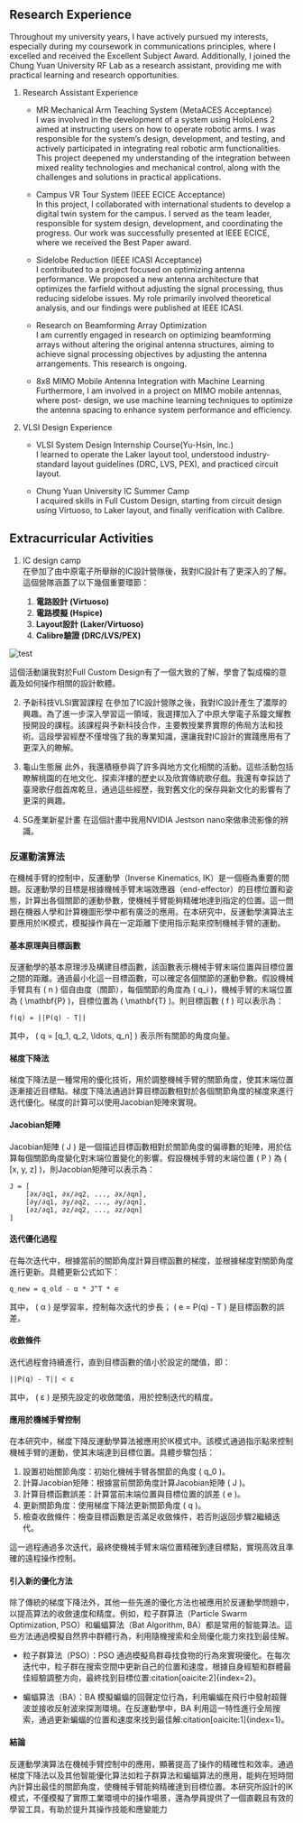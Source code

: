 ## Research Experience 

Throughout my university years, I have actively pursued my interests, especially during my coursework in communications principles, where I excelled and received the Excellent Subject Award. Additionally, I joined the Chung Yuan University RF Lab as a research assistant, providing me with practical learning and research opportunities.

1. Research Assistant Experience
    - MR Mechanical Arm Teaching System (MetaACES Acceptance)  
    I was involved in the development of a system using HoloLens 2 aimed at instructing users on how to operate robotic
    arms. I was responsible for the system’s design, development, and testing, and actively participated in integrating real robotic arm functionalities. This project deepened my understanding of the integration between mixed reality technologies and mechanical control, along with the challenges and solutions in practical applications.

    - Campus VR Tour System (IEEE ECICE Acceptance)  
    In this project, I collaborated with international students to develop a digital twin system for the campus. I served as the team leader, responsible for system design, development, and coordinating the progress. Our work was successfully presented at IEEE ECICE, where we received the Best Paper award.

    - Sidelobe Reduction (IEEE ICASI Acceptance)  
    I contributed to a project focused on optimizing antenna performance. We proposed a new antenna architecture that optimizes the farfield without adjusting the signal processing, thus reducing sidelobe issues. My role primarily involved theoretical analysis, and our findings were published at IEEE ICASI.

    - Research on Beamforming Array Optimization  
    I am currently engaged in research on optimizing beamforming arrays without altering the original antenna structures, aiming to achieve signal processing objectives by adjusting the antenna arrangements. This research is ongoing.

    - 8x8 MIMO Mobile Antenna Integration with Machine Learning  
    Furthermore, I am involved in a project on MIMO mobile antennas, where post- design, we use machine learning techniques to optimize the antenna spacing to enhance system performance and efficiency.

2. VLSI Design Experience
    - VLSI System Design Internship Course(Yu-Hsin, Inc.)  
    I learned to operate the Laker layout tool, understood industry-standard layout guidelines (DRC, LVS, PEX), and practiced circuit layout.

    - Chung Yuan University IC Summer Camp  
    I acquired skills in Full Custom Design, starting from circuit design using Virtuoso, to Laker layout, and finally verification with Calibre.


## Extracurricular Activities

1. IC design camp  
    在參加了由中原電子所舉辦的IC設計營隊後，我對IC設計有了更深入的了解。這個營隊涵蓋了以下幾個重要環節：

    1. **電路設計 (Virtuoso)**
    2. **電路模擬 (Hspice)**
    3. **Layout設計 (Laker/Virtuoso)**
    4. **Calibre驗證 (DRC/LVS/PEX)**

![test](images/IC_design.png)

這個活動讓我對於Full Custom Design有了一個大致的了解，學會了製成檔的意義及如何操作相關的設計軟體。  

2. 予新科技VLSI實習課程
    在參加了IC設計營隊之後，我對IC設計產生了濃厚的興趣。為了進一步深入學習這一領域，我選擇加入了中原大學電子系鐘文耀教授開設的課程。該課程與予新科技合作，主要教授業界實際的佈局方法和技術。這段學習經歷不僅增強了我的專業知識，還讓我對IC設計的實踐應用有了更深入的瞭解。  

3. 龜山生態展
    此外，我還積極參與了許多與地方文化相關的活動。這些活動包括瞭解桃園的在地文化、探索洋樓的歷史以及欣賞傳統歌仔戲。我還有幸採訪了臺灣歌仔戲首席乾旦，通過這些經歷，我對舊文化的保存與新文化的影響有了更深的興趣。

4. 5G產業新星計畫
    在這個計畫中我用NVIDIA  Jestson nano來做串流影像的辨識。








### 反運動演算法

在機械手臂的控制中，反運動學（Inverse Kinematics, IK）是一個極為重要的問題。反運動學的目標是根據機械手臂末端效應器（end-effector）的目標位置和姿態，計算出各個關節的運動參數，使機械手臂能夠精確地達到指定的位置。這一問題在機器人學和計算機圖形學中都有廣泛的應用。在本研究中，反運動學演算法主要應用於IK模式，模擬操作員在一定距離下使用指示點來控制機械手臂的運動。

#### 基本原理與目標函數

反運動學的基本原理涉及構建目標函數，該函數表示機械手臂末端位置與目標位置之間的距離。通過最小化這一目標函數，可以確定各個關節的運動參數。假設機械手臂具有 \( n \) 個自由度（關節），每個關節的角度為 \( q_i \)，機械手臂的末端位置為 \( \mathbf{P} \)，目標位置為 \( \mathbf{T} \)。則目標函數 \( f \) 可以表示為：

```
f(q) = ||P(q) - T||
```

其中， \( q = [q_1, q_2, \ldots, q_n] \) 表示所有關節的角度向量。

#### 梯度下降法

梯度下降法是一種常用的優化技術，用於調整機械手臂的關節角度，使其末端位置逐漸接近目標點。梯度下降法通過計算目標函數相對於各個關節角度的梯度來進行迭代優化。梯度的計算可以使用Jacobian矩陣來實現。

#### Jacobian矩陣

Jacobian矩陣 \( J \) 是一個描述目標函數相對於關節角度的偏導數的矩陣，用於估算每個關節角度變化對末端位置變化的影響。假設機械手臂的末端位置 \( P \) 為 \( [x, y, z] \)，則Jacobian矩陣可以表示為：

```
J = [
    [∂x/∂q1, ∂x/∂q2, ..., ∂x/∂qn],
    [∂y/∂q1, ∂y/∂q2, ..., ∂y/∂qn],
    [∂z/∂q1, ∂z/∂q2, ..., ∂z/∂qn]
]
```

#### 迭代優化過程

在每次迭代中，根據當前的關節角度計算目標函數的梯度，並根據梯度對關節角度進行更新。具體更新公式如下：

```
q_new = q_old - α * J^T * e
```

其中， \( α \) 是學習率，控制每次迭代的步長； \( e = P(q) - T \) 是目標函數的誤差。

#### 收斂條件

迭代過程會持續進行，直到目標函數的值小於設定的閾值，即：

```
||P(q) - T|| < ε
```

其中， \( ε \) 是預先設定的收斂閾值，用於控制迭代的精度。

#### 應用於機械手臂控制

在本研究中，梯度下降反運動學算法被應用於IK模式中。該模式通過指示點來控制機械手臂的運動，使其末端達到目標位置。具體步驟包括：

1. 設置初始關節角度：初始化機械手臂各關節的角度 \( q_0 \)。
2. 計算Jacobian矩陣：根據當前關節角度計算Jacobian矩陣 \( J \)。
3. 計算目標函數誤差：計算當前末端位置與目標位置的誤差 \( e \)。
4. 更新關節角度：使用梯度下降法更新關節角度 \( q \)。
5. 檢查收斂條件：檢查目標函數是否滿足收斂條件，若否則返回步驟2繼續迭代。

這一過程通過多次迭代，最終使機械手臂末端位置精確到達目標點，實現高效且準確的遠程操作控制。

#### 引入新的優化方法

除了傳統的梯度下降法外，其他一些先進的優化方法也被應用於反運動學問題中，以提高算法的收斂速度和精度。例如，粒子群算法（Particle Swarm Optimization, PSO）和蝙蝠算法（Bat Algorithm, BA）都是常用的智能算法。這些方法通過模擬自然界中群體行為，利用隨機搜索和全局優化能力來找到最佳解。

- 粒子群算法（PSO）：PSO 通過模擬鳥群尋找食物的行為來實現優化。在每次迭代中，粒子群在搜索空間中更新自己的位置和速度，根據自身經驗和群體最佳經驗調整方向，最終找到目標位置&#8203;:citation[oaicite:2]{index=2}&#8203;。

- 蝙蝠算法（BA）：BA 模擬蝙蝠的回聲定位行為，利用蝙蝠在飛行中發射超聲波並接收反射波來探測環境。在反運動學中，BA 利用這一特性進行全局搜索，通過更新蝙蝠的位置和速度來找到最佳解&#8203;:citation[oaicite:1]{index=1}&#8203;。

#### 結論

反運動學演算法在機械手臂控制中的應用，顯著提高了操作的精確性和效率。通過梯度下降法以及其他智能優化算法如粒子群算法和蝙蝠算法的應用，能夠在短時間內計算出最佳的關節角度，使機械手臂能夠精確達到目標位置。本研究所設計的IK模式，不僅模擬了實際工業環境中的操作場景，還為學員提供了一個直觀且有效的學習工具，有助於提升其操作技能和應變能力